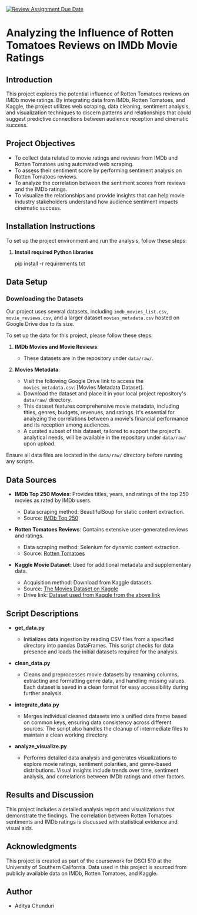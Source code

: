 [![Review Assignment Due Date](https://classroom.github.com/assets/deadline-readme-button-24ddc0f5d75046c5622901739e7c5dd533143b0c8e959d652212380cedb1ea36.svg)](https://classroom.github.com/a/qAF9nhzI)
# Analyzing the Influence of Rotten Tomatoes Reviews on IMDb Movie Ratings

## Introduction
This project explores the potential influence of Rotten Tomatoes reviews on IMDb movie ratings. By integrating data from IMDb, Rotten Tomatoes, and Kaggle, the project utilizes web scraping, data cleaning, sentiment analysis, and visualization techniques to discern patterns and relationships that could suggest predictive connections between audience reception and cinematic success.

## Project Objectives
- To collect data related to movie ratings and reviews from IMDb and Rotten Tomatoes using automated web scraping.
- To assess their sentiment score by performing sentiment analysis on Rotten Tomatoes reviews.
- To analyze the correlation between the sentiment scores from reviews and the IMDb ratings.
- To visualize the relationships and provide insights that can help movie industry stakeholders understand how audience sentiment impacts cinematic success.

## Installation Instructions
To set up the project environment and run the analysis, follow these steps:

1. **Install required Python libraries**

   pip install -r requirements.txt

## Data Setup

### Downloading the Datasets

Our project uses several datasets, including `imdb_movies_list.csv`, `movie_reviews.csv`, and a larger dataset `movies_metadata.csv` hosted on Google Drive due to its size.

To set up the data for this project, please follow these steps:

1. **IMDb Movies and Movie Reviews**:
   - These datasets are in the repository under `data/raw/`.

2. **Movies Metadata**:
   - Visit the following Google Drive link to access the `movies_metadata.csv`: [Movies Metadata Dataset].
   - Download the dataset and place it in your local project repository's `data/raw/` directory.
   - This dataset features comprehensive movie metadata, including titles, genres, budgets, revenues, and ratings. It's essential for analyzing the correlations between a movie's financial performance and its reception among audiences.
   - A curated subset of this dataset, tailored to support the project's analytical needs, will be available in the repository under `data/raw/` upon upload.

Ensure all data files are located in the `data/raw/` directory before running any scripts.

## Data Sources
- **IMDb Top 250 Movies**: Provides titles, years, and ratings of the top 250 movies as rated by IMDb users.
  - Data scraping method: BeautifulSoup for static content extraction.
  - Source: [IMDb Top 250](https://www.imdb.com/chart/top)

- **Rotten Tomatoes Reviews**: Contains extensive user-generated reviews and ratings.
  - Data scraping method: Selenium for dynamic content extraction.
  - Source: [Rotten Tomatoes](https://www.rottentomatoes.com)

- **Kaggle Movie Dataset**: Used for additional metadata and supplementary data.
  - Acquisition method: Download from Kaggle datasets.
  - Source: [The Movies Dataset on Kaggle](https://www.kaggle.com/datasets/rounakbanik/the-movies-dataset?select=movies_metadata.csv)
  - Drive link: [Dataset used from Kaggle from the above link](https://drive.google.com/file/d/1exuG8tHxqiY7BiDZ5jKgsddOOoPIaBj2/view?usp=sharing)

## Script Descriptions
- **get_data.py**
  - Initializes data ingestion by reading CSV files from a specified directory into pandas DataFrames. This script checks for data presence and loads the initial datasets required for the analysis.

- **clean_data.py**
  - Cleans and preprocesses movie datasets by renaming columns, extracting and formatting genre data, and handling missing values. Each dataset is saved in a clean format for easy accessibility during further analysis.

- **integrate_data.py**
  - Merges individual cleaned datasets into a unified data frame based on common keys, ensuring data consistency across different sources. The script also handles the cleanup of intermediate files to maintain a clean working directory.

- **analyze_visualize.py**
  - Performs detailed data analysis and generates visualizations to explore movie ratings, sentiment polarities, and genre-based distributions. Visual insights include trends over time, sentiment analysis, and correlations between IMDb ratings and other factors.

## Results and Discussion
This project includes a detailed analysis report and visualizations that demonstrate the findings. The correlation between Rotten Tomatoes sentiments and IMDb ratings is discussed with statistical evidence and visual aids.

## Acknowledgments
This project is created as part of the coursework for DSCI 510 at the University of Southern California. Data used in this project is sourced from publicly available data on IMDb, Rotten Tomatoes, and Kaggle.

## Author
- Aditya Chunduri
